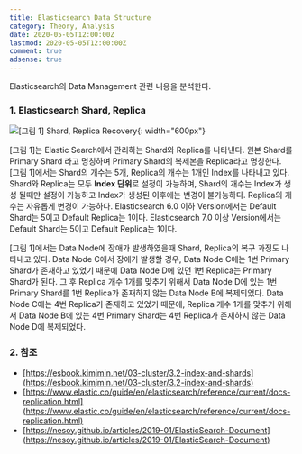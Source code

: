 ```yaml
---
title: Elasticsearch Data Structure
category: Theory, Analysis
date: 2020-05-05T12:00:00Z
lastmod: 2020-05-05T12:00:00Z
comment: true
adsense: true
---
```


Elasticsearch의 Data Management 관련 내용을 분석한다.

### 1. Elasticsearch Shard, Replica

![[그림 1] Shard, Replica Recovery]({{site.baseurl}}/images/theory_analysis/Elasticsearch_Shard_Replica/Elasticsearch_Shard_Replica.PNG){: width="600px"}

[그림 1]는 Elastic Search에서 관리하는 Shard와 Replica를 나타낸다. 원본 Shard를 Primary Shard 라고 명칭하며 Primary Shard의 복제본을 Replica라고 명칭한다. [그림 1]에서는 Shard의 개수는 5개, Replica의 개수는 1개인 Index를 나타내고 있다. Shard와 Replica는 모두 **Index 단위**로 설정이 가능하며, Shard의 개수는 Index가 생성 될때만 설정이 가능하고 Index가 생성된 이후에는 변경이 불가능하다. Replica의 개수는 자유롭게 변경이 가능하다. Elasticsearch 6.0 이하 Version에서는 Default Shard는 5이고 Default Replica는 1이다. Elasticsearch 7.0 이상 Version에서는 Default Shard는 5이고 Default Replica는 1이다.

[그림 1]에서는 Data Node에 장애가 발생하였을때 Shard, Replica의 복구 과정도 나타내고 있다. Data Node C에서 장애가 발생할 경우, Data Node C에는 1번 Primary Shard가 존재하고 있었기 때문에 Data Node D에 있던 1번 Replica는 Primary Shard가 된다. 그 후 Replica 개수 1개를 맞추기 위해서 Data Node D에 있는 1번 Primary Shard를 1번 Replica가 존재하지 않는 Data Node B에 복제되었다. Data Node C에는 4번 Replica가 존재하고 있었기 때문에, Replica 개수 1개를 맞추기 위해서 Data Node B에 있는 4번 Primary Shard는 4번 Replica가 존재하지 않는 Data Node D에 복제되었다.

### 2. 참조

* [https://esbook.kimjmin.net/03-cluster/3.2-index-and-shards](https://esbook.kimjmin.net/03-cluster/3.2-index-and-shards)
* [https://www.elastic.co/guide/en/elasticsearch/reference/current/docs-replication.html](https://www.elastic.co/guide/en/elasticsearch/reference/current/docs-replication.html)
* [https://nesoy.github.io/articles/2019-01/ElasticSearch-Document](https://nesoy.github.io/articles/2019-01/ElasticSearch-Document)